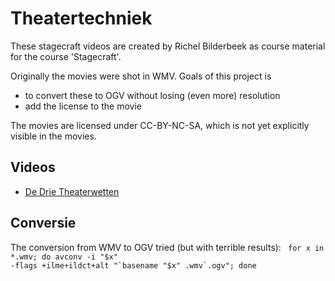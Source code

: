 # Theatertechniek

These stagecraft videos are created by Richel Bilderbeek as course material for the course 'Stagecraft'.

Originally the movies were shot in WMV. Goals of this project is
 * to convert these to OGV without losing (even more) resolution
 * add the license to the movie

The movies are licensed under CC-BY-NC-SA, which is not yet explicitly visible in the movies.

## Videos

 * [De Drie Theaterwetten](https://github.com/richelbilderbeek/DeDrieTheaterwetten)

## Conversie

The conversion from WMV to OGV tried (but with terrible results):
<code>
for x in *.wmv; do avconv -i "$x" -flags +ilme+ildct+alt "`basename "$x" .wmv`.ogv"; done
</code>


